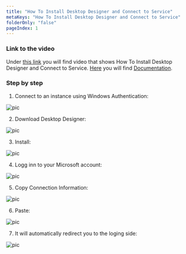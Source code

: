 ```yaml
---
title: "How To Install Desktop Designer and Connect to Service"
metaKeys: "How To Install Desktop Designer and Connect to Service"
folderOnly: "false"
pageIndex: 1
---
```



### Link to the video

Under [this link](https://profitbasedocs.blob.core.windows.net/videos/Installation%20and%20Setup%20-%20Install%20Desktop%20Designer%20and%20Connect%20to%20Service.mp4) you will find video that shows How To Install Desktop Designer and Connect to Service. [Here](../installation.md) you will find [Documentation](../installation.md).
<br/>


### Step by step


1. Connect to an instance using Windows Authentication:

![pic](https://profitbasedocs.blob.core.windows.net/images/HTinstall%20(1).png)

2. Download Desktop Designer:

![pic](https://profitbasedocs.blob.core.windows.net/images/HTinstall%20(2).png)

3. Install:

![pic](https://profitbasedocs.blob.core.windows.net/images/HTinstall%20(3).png)


4. Logg inn to your Microsoft account:

![pic](https://profitbasedocs.blob.core.windows.net/images/HTinstall%20(6).png)

5. Copy Connection Information:

![pic](https://profitbasedocs.blob.core.windows.net/images/HTinstall%20(4).png)


6. Paste:

![pic](https://profitbasedocs.blob.core.windows.net/images/HTinstall%20(7).png)

7. It will automatically redirect you to the loging side:

![pic](https://profitbasedocs.blob.core.windows.net/images/HTinstall%20(8).png)
